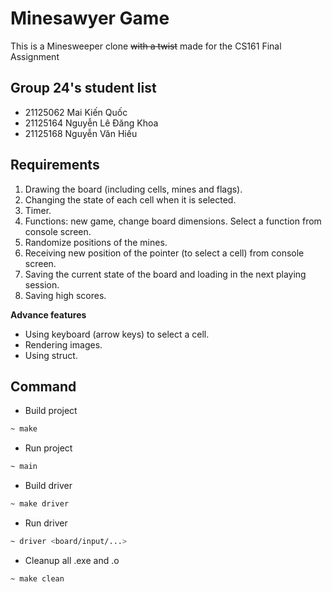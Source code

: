 # Minesawyer Game
This is a Minesweeper clone ~~with a twist~~ made for the CS161 Final Assignment

## Group 24's student list
- 21125062	Mai Kiến	Quốc
- 21125164	Nguyễn Lê Đăng	Khoa
- 21125168	Nguyễn Văn	Hiếu

## Requirements
1. Drawing the board (including cells, mines and flags).
2. Changing the state of each cell when it is selected.
3. Timer.
4. Functions: new game, change board dimensions. Select a function from console screen.
5. Randomize positions of the mines.
6. Receiving new position of the pointer (to select a cell) from console screen.
7. Saving the current state of the board and loading in the next playing session.
8. Saving high scores.

**Advance features**
- Using keyboard (arrow keys) to select a cell.
- Rendering images.
- Using struct.

## Command

- Build project
```sh
~ make
```

- Run project
```sh
~ main
```

- Build driver
```sh
~ make driver
```

- Run driver
```sh
~ driver <board/input/...>
```

- Cleanup all .exe and .o
```sh
~ make clean
```
